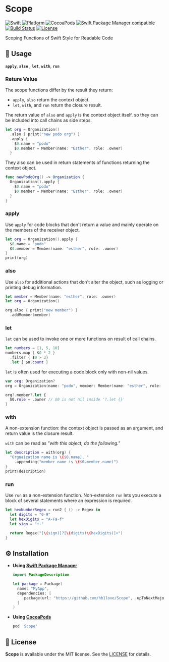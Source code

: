 # Scope

[![Swift](https://img.shields.io/badge/Swift-5.2-orange.svg)](https://swift.org)
[![Platform](https://img.shields.io/cocoapods/p/Scope.svg?style=flat)](https://github.com/hb1love/Scope)
[![CocoaPods](http://img.shields.io/cocoapods/v/Scope.svg)](https://github.com/hb1love/Scope)
[![Swift Package Manager compatible](https://img.shields.io/badge/Swift%20Package%20Manager-compatible-4BC51D.svg?style=flat)](https://swift.org/package-manager)
[![Build Status](https://github.com/hb1love/Scope/workflows/CI/badge.svg?branch=master)](https://github.com/hb1love/Scope/actions)
[![License](https://img.shields.io/github/license/hb1love/Scope)](LICENSE)

Scoping Functions of Swift Style for Readable Code

## 🌷 Usage

**`apply`**, **`also`** , **`let`**, **`with`**, **`run`** 

### Reture Value

The scope functions differ by the result they return:

- `apply`, `also` return the context object.
- `let`, `with`, and `run` return the closure result.

The return value of `also`  and `apply` is the context object itself. so they can be included into call chains as side steps.

```swift
let org = Organization()
  .also { print("new podo org") }
  .apply {
    $0.name = "podo"
    $0.member = Member(name: "Esther", role: .owner)
  }
```

They also can be used in return statements of functions returning the context object.

```swift
func newPodoOrg() -> Organization {
  Organization().apply {
    $0.name = "podo"
    $0.member = Member(name: "Esther", role: .owner)
  }
}
```

### apply

Use `apply` for code blocks that don't return a value and mainly operate on the members of the receiver object. 

```swift
let org = Organization().apply {
  $0.name = "podo"
  $0.member = Member(name: "esther", role: .owner)
}
print(org)
```

### also

Use `also` for additional actions that don't alter the object, such as logging or printing debug information.

```swift
let member = Member(name: "esther", role: .owner)
let org = Organization()

org.also { print("new member") }
  .addMember(member)
``` 

### let

`let` can be used to invoke one or more functions on result of call chains.

```swift
let numbers = [1, 5, 10]
numbers.map { $0 * 2 }
  .filter { $0 > 3}
  .let { $0.count }
```

`let` is often used for executing a code block only with non-nil values.

```swift
var org: Organization?
org = Organization(name: "podo", member: Member(name: "esther", role: .member))

org?.member?.let {
  $0.role = .owner // $0 is not nil inside '?.let {}' 
}
```

### with

A non-extension function: the context object is passed as an argument, and return value is the closure result.

`with` can be read as *"with this object, do the following."*

```swift
let description = with(org) {
  "Orgnaization name is \($0.name), "
    .appending("member name is \($0.member.name)")
}
print(description)
```

### run

Use `run` as a non-extension function. 
Non-extension `run` lets you execute a block of several statements where an expression is required.

```swift
let hexNumberRegex = run2 { () -> Regex in
  let digits = "0-9"
  let hexDigits = "A-Fa-f"
  let sign = "+-"

  return Regex("[\(sign)]?[\(digits)\(hexDigits)]+")
}
```

## ⚙️ Installation

- **Using [Swift Package Manager](https://swift.org/package-manager/)**

  ```swift
  import PackageDescription

  let package = Package(
    name: "MyApp",
    dependencies: [
      .package(url: "https://github.com/hb1love/Scope", .upToNextMajor(from: "2.0.0"))
    ]
  )
  ```

- **Using [CocoaPods](https://cocoapods.org)**

  ```ruby
  pod 'Scope'
  ```

## 👮‍ License

**Scope** is available under the MIT license. See the [LICENSE](LICENSE) for details.

